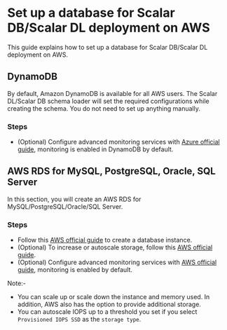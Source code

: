 # Set up a database for Scalar DB/Scalar DL deployment on AWS

This guide explains how to set up a database for Scalar DB/Scalar DL deployment on AWS.

## DynamoDB

By default, Amazon DynamoDB is available for all AWS users. The Scalar DL/Scalar DB schema loader will set the required configurations while creating the schema. You do not need to set up anything manually.

### Steps

* (Optional)  Configure advanced monitoring services with [Azure official guide](https://docs.aws.amazon.com/amazondynamodb/latest/developerguide/monitoring-automated-manual.html), monitoring is enabled in DynamoDB by default.


## AWS RDS for MySQL, PostgreSQL, Oracle, SQL Server

In this section, you will create an AWS RDS for MySQL/PostgreSQL/Oracle/SQL Server.

### Steps

* Follow this [AWS official guide](https://docs.aws.amazon.com/AmazonRDS/latest/UserGuide/USER_CreateDBInstance.html) to create a database instance.
* (Optional) To increase or autoscale storage, follow this [AWS official guide](https://docs.aws.amazon.com/AmazonRDS/latest/UserGuide/USER_PIOPS.StorageTypes.html). 
* (Optional) Configure advanced monitoring services with [AWS official guide](https://docs.aws.amazon.com/AmazonRDS/latest/UserGuide/CHAP_Monitoring.html), monitoring is enabled by default.

Note:-

* You can scale up or scale down the instance and memory used. In addition, AWS also has the option to provide additional storage.
* You can autoscale IOPS up to a threshold you set if you select `Provisioned IOPS SSD` as the `storage type`.


